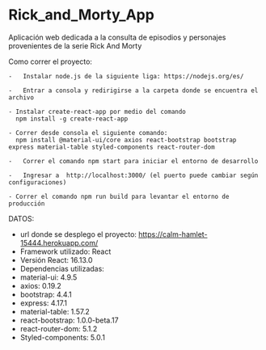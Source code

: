 # Rick_and_Morty_App
Aplicación web dedicada a la consulta de episodios y personajes provenientes de la serie Rick And Morty

  Como correr el proyecto:
  
    -	Instalar node.js de la siguiente liga: https://nodejs.org/es/
    
    -	Entrar a consola y redirigirse a la carpeta donde se encuentra el archivo
    
    - Instalar create-react-app por medio del comando 
      npm install -g create-react-app
    
    - Correr desde consola el siguiente comando: 
      npm install @material-ui/core axios react-bootstrap bootstrap express material-table styled-components react-router-dom
    
    -	Correr el comando npm start para iniciar el entorno de desarrollo
    
    -	Ingresar a  http://localhost:3000/ (el puerto puede cambiar según configuraciones) 
    
    - Correr el comando npm run build para levantar el entorno de producción
    
 DATOS:

  -	url donde se desplego el proyecto: https://calm-hamlet-15444.herokuapp.com/
  -	Framework utilizado: React
  -	Versión React: 16.13.0
  -	Dependencias utilizadas: 
  -	material-ui: 4.9.5
  -	axios: 0.19.2
  -	bootstrap: 4.4.1
  - express: 4.17.1
  - material-table: 1.57.2
  - react-bootstrap: 1.0.0-beta.17
  - react-router-dom: 5.1.2
  -	Styled-components: 5.0.1
